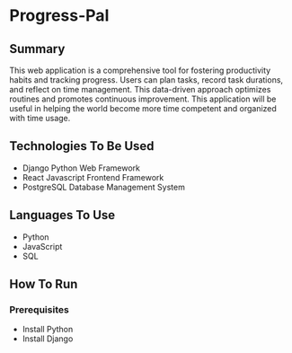 # Progress-Pal

## Summary
This web application is a comprehensive tool for fostering productivity habits and tracking progress. Users can plan tasks, record task durations, and reflect on time management. This data-driven approach optimizes routines and promotes continuous improvement. This application will be useful in helping the world become more time competent and organized with time usage.


## Technologies To Be Used
- Django Python Web Framework
- React Javascript Frontend Framework
- PostgreSQL Database Management System

## Languages To Use
- Python
- JavaScript
- SQL


## How To Run
### Prerequisites
- Install Python
- Install Django
